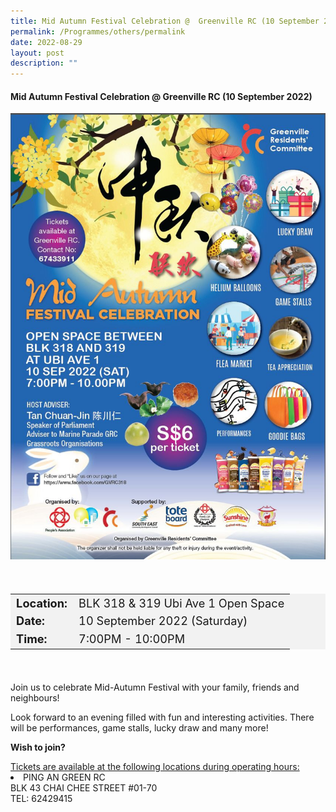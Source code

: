 ```yaml
---
title: Mid Autumn Festival Celebration @  Greenville RC (10 September 2022)
permalink: /Programmes/others/permalink
date: 2022-08-29
layout: post
description: ""
---
```

#### **Mid Autumn Festival Celebration @ Greenville RC (10 September 2022)**

<img
src="/images/Programmes%20(September%202022)/Greenville%20MidAutumn.jpeg" style="width:600px; height:auto">		 

<div style="padding:20px 0 20px 0">
	<table  style="font-size:130%; background-color:#f2f2f2">
		<tbody>
			<tr>
				 <td><b>Location:</b></td><td>BLK 318 & 319
Ubi Ave 1
Open Space</td>
			</tr>
			<tr>
			 <td><b>Date:</b></td><td> 10 September 2022 (Saturday)</td>
			</tr>
			<tr>
				<td> <b>Time:</b> </td><td>7:00PM - 10:00PM</td>
			</tr>
		</tbody>
	</table>
</div>

<div>
	<p>
Join us to celebrate Mid-Autumn Festival with your family, friends and neighbours! 

Look forward to an evening filled with fun and interesting activities. There will be performances, game stalls, lucky draw and many more!</p></div>
		
<b>Wish to join?</b>

<div>
	<u>Tickets are available at the following locations during operating hours:</u></div>
	
<li>PING AN GREEN RC<div>
BLK 43 CHAI CHEE STREET #01-70<div>
TEL: 62429415
